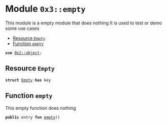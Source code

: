 
<a name="0x3_empty"></a>

# Module `0x3::empty`

This module is a empty module that does nothing
It is used to test or demo some use cases


-  [Resource `Empty`](#0x3_empty_Empty)
-  [Function `empty`](#0x3_empty_empty)


<pre><code><b>use</b> <a href="">0x2::object</a>;
</code></pre>



<a name="0x3_empty_Empty"></a>

## Resource `Empty`



<pre><code><b>struct</b> <a href="empty.md#0x3_empty_Empty">Empty</a> <b>has</b> key
</code></pre>



<a name="0x3_empty_empty"></a>

## Function `empty`

This empty function does nothing


<pre><code><b>public</b> entry <b>fun</b> <a href="empty.md#0x3_empty">empty</a>()
</code></pre>

